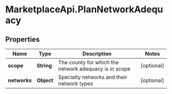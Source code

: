 # MarketplaceApi.PlanNetworkAdequacy

## Properties
Name | Type | Description | Notes
------------ | ------------- | ------------- | -------------
**scope** | **String** | The county for which the network adequacy is in scope | [optional] 
**networks** | **Object** | Specialty networks and their network types | [optional] 


